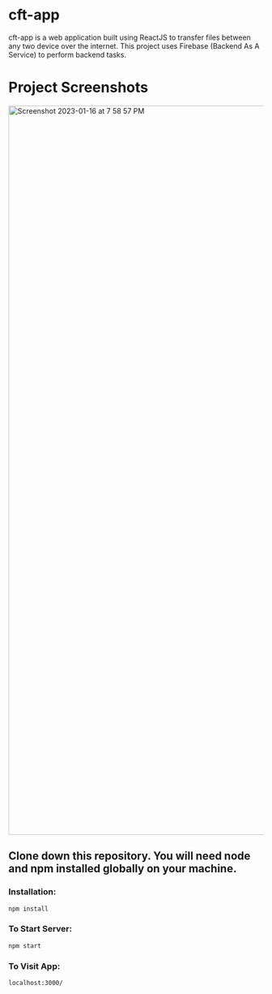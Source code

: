 # cft-app
cft-app is a web application built using ReactJS to transfer files between any two device over the internet. This project uses Firebase (Backend As A Service) to perform backend tasks.

# Project Screenshots
<img width="1438" alt="Screenshot 2023-01-16 at 7 58 57 PM" src="https://user-images.githubusercontent.com/71997088/212701791-005591b1-1caf-4a68-8101-05620aefe4a3.png">


## Clone down this repository. You will need node and npm installed globally on your machine.
### Installation:

`npm install`

### To Start Server:

`npm start`

### To Visit App:

`localhost:3000/`
